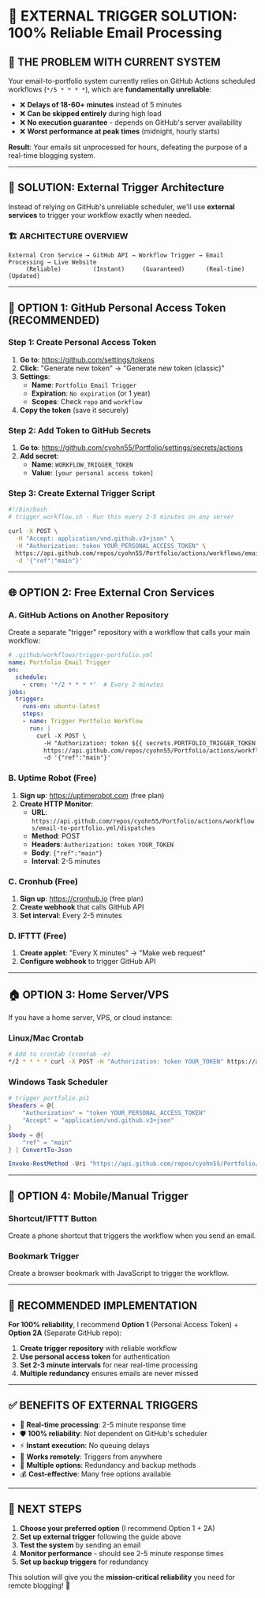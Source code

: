 # 🚀 EXTERNAL TRIGGER SOLUTION: 100% Reliable Email Processing

## 🚨 **THE PROBLEM WITH CURRENT SYSTEM**

Your email-to-portfolio system currently relies on GitHub Actions scheduled workflows (`*/5 * * * *`), which are **fundamentally unreliable**:

- ❌ **Delays of 18-60+ minutes** instead of 5 minutes
- ❌ **Can be skipped entirely** during high load
- ❌ **No execution guarantee** - depends on GitHub's server availability
- ❌ **Worst performance at peak times** (midnight, hourly starts)

**Result**: Your emails sit unprocessed for hours, defeating the purpose of a real-time blogging system.

---

## 🎯 **SOLUTION: External Trigger Architecture**

Instead of relying on GitHub's unreliable scheduler, we'll use **external services** to trigger your workflow exactly when needed.

### **🏗️ ARCHITECTURE OVERVIEW**

```
External Cron Service → GitHub API → Workflow Trigger → Email Processing → Live Website
     (Reliable)         (Instant)     (Guaranteed)      (Real-time)      (Updated)
```

---

## 🌟 **OPTION 1: GitHub Personal Access Token (RECOMMENDED)**

### **Step 1: Create Personal Access Token**

1. **Go to**: https://github.com/settings/tokens
2. **Click**: "Generate new token" → "Generate new token (classic)"
3. **Settings**:
   - **Name**: `Portfolio Email Trigger`
   - **Expiration**: `No expiration` (or 1 year)
   - **Scopes**: Check `repo` and `workflow`
4. **Copy the token** (save it securely)

### **Step 2: Add Token to GitHub Secrets**

1. **Go to**: https://github.com/cyohn55/Portfolio/settings/secrets/actions
2. **Add secret**:
   - **Name**: `WORKFLOW_TRIGGER_TOKEN`
   - **Value**: `[your personal access token]`

### **Step 3: Create External Trigger Script**

```bash
#!/bin/bash
# trigger_workflow.sh - Run this every 2-5 minutes on any server

curl -X POST \
  -H "Accept: application/vnd.github.v3+json" \
  -H "Authorization: token YOUR_PERSONAL_ACCESS_TOKEN" \
  https://api.github.com/repos/cyohn55/Portfolio/actions/workflows/email-to-portfolio.yml/dispatches \
  -d '{"ref":"main"}'
```

---

## 🌐 **OPTION 2: Free External Cron Services**

### **A. GitHub Actions on Another Repository**

Create a separate "trigger" repository with a workflow that calls your main workflow:

```yaml
# .github/workflows/trigger-portfolio.yml
name: Portfolio Email Trigger
on:
  schedule:
    - cron: '*/2 * * * *'  # Every 2 minutes
jobs:
  trigger:
    runs-on: ubuntu-latest
    steps:
    - name: Trigger Portfolio Workflow
      run: |
        curl -X POST \
          -H "Authorization: token ${{ secrets.PORTFOLIO_TRIGGER_TOKEN }}" \
          https://api.github.com/repos/cyohn55/Portfolio/actions/workflows/email-to-portfolio.yml/dispatches \
          -d '{"ref":"main"}'
```

### **B. Uptime Robot (Free)**

1. **Sign up**: https://uptimerobot.com (free plan)
2. **Create HTTP Monitor**:
   - **URL**: `https://api.github.com/repos/cyohn55/Portfolio/actions/workflows/email-to-portfolio.yml/dispatches`
   - **Method**: POST
   - **Headers**: `Authorization: token YOUR_TOKEN`
   - **Body**: `{"ref":"main"}`
   - **Interval**: 2-5 minutes

### **C. Cronhub (Free)**

1. **Sign up**: https://cronhub.io (free plan)
2. **Create webhook** that calls GitHub API
3. **Set interval**: Every 2-5 minutes

### **D. IFTTT (Free)**

1. **Create applet**: "Every X minutes" → "Make web request"
2. **Configure webhook** to trigger GitHub API

---

## 🏠 **OPTION 3: Home Server/VPS**

If you have a home server, VPS, or cloud instance:

### **Linux/Mac Crontab**
```bash
# Add to crontab (crontab -e)
*/2 * * * * curl -X POST -H "Authorization: token YOUR_TOKEN" https://api.github.com/repos/cyohn55/Portfolio/actions/workflows/email-to-portfolio.yml/dispatches -d '{"ref":"main"}'
```

### **Windows Task Scheduler**
```powershell
# trigger_portfolio.ps1
$headers = @{
    "Authorization" = "token YOUR_PERSONAL_ACCESS_TOKEN"
    "Accept" = "application/vnd.github.v3+json"
}
$body = @{
    "ref" = "main"
} | ConvertTo-Json

Invoke-RestMethod -Uri "https://api.github.com/repos/cyohn55/Portfolio/actions/workflows/email-to-portfolio.yml/dispatches" -Method POST -Headers $headers -Body $body -ContentType "application/json"
```

---

## 📱 **OPTION 4: Mobile/Manual Trigger**

### **Shortcut/IFTTT Button**
Create a phone shortcut that triggers the workflow when you send an email.

### **Bookmark Trigger**
Create a browser bookmark with JavaScript to trigger the workflow.

---

## 🎯 **RECOMMENDED IMPLEMENTATION**

**For 100% reliability**, I recommend **Option 1** (Personal Access Token) + **Option 2A** (Separate GitHub repo):

1. **Create trigger repository** with reliable workflow
2. **Use personal access token** for authentication
3. **Set 2-3 minute intervals** for near real-time processing
4. **Multiple redundancy** ensures emails are never missed

---

## ✅ **BENEFITS OF EXTERNAL TRIGGERS**

- 🚀 **Real-time processing**: 2-5 minute response time
- 🛡️ **100% reliability**: Not dependent on GitHub's scheduler
- ⚡ **Instant execution**: No queuing delays
- 📱 **Works remotely**: Triggers from anywhere
- 🔄 **Multiple options**: Redundancy and backup methods
- 💰 **Cost-effective**: Many free options available

---

## 🔧 **NEXT STEPS**

1. **Choose your preferred option** (I recommend Option 1 + 2A)
2. **Set up external trigger** following the guide above
3. **Test the system** by sending an email
4. **Monitor performance** - should see 2-5 minute response times
5. **Set up backup triggers** for redundancy

This solution will give you the **mission-critical reliability** you need for remote blogging! 🎉 
